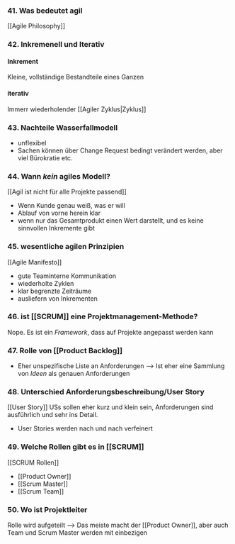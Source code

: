 
### 41. Was bedeutet agil
[[Agile Philosophy]]


### 42. Inkremenell und Iterativ
#### Inkrement
Kleine, vollständige Bestandteile eines Ganzen

#### iterativ
Immerr wiederholender [[Agiler Zyklus|Zyklus]]

### 43. Nachteile Wasserfallmodell
- unflexibel
- Sachen können über Change Request bedingt verändert werden, aber viel Bürokratie etc.


### 44. Wann *kein* agiles Modell?
[[Agil ist nicht für alle Projekte passend]]
- Wenn Kunde genau weiß, was er will
- Ablauf von vorne herein klar
- wenn nur das Gesamtprodukt einen Wert darstellt, und es keine sinnvollen Inkremente gibt


### 45. wesentliche agilen Prinzipien
[[Agile Manifesto]]
- gute Teaminterne Kommunikation
- wiederholte Zyklen
- klar begrenzte Zeiträume
- ausliefern von Inkrementen

### 46. ist [[SCRUM]] eine Projektmanagement-Methode?
Nope.
Es ist ein _Framework_, dass auf Projekte angepasst werden kann

### 47. Rolle von [[Product Backlog]]
- Eher unspezifische Liste an Anforderungen
	--> Ist eher eine Sammlung von _Ideen_ als genauen Anforderungen

### 48. Unterschied Anforderungsbeschreibung/User Story
[[User Story]]
USs sollen eher kurz und klein sein, Anforderungen sind ausführlich und sehr ins Detail.
- User Stories werden nach und nach verfeinert

### 49. Welche Rollen gibt es in [[SCRUM]]
[[SCRUM Rollen]]
- [[Product Owner]]
- [[Scrum Master]]
- [[Scrum Team]]

### 50. Wo ist Projektleiter 
Rolle wird aufgeteilt
--> Das meiste macht der [[Product Owner]], aber auch Team und Scrum Master werden mit einbezigen

